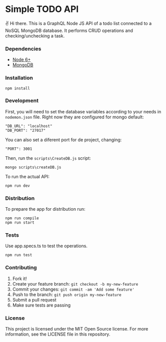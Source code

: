 # Simple TODO API

:v: Hi there. This is a GraphQL Node JS API of a todo list connected to a NoSQL MongoDB database. It performs CRUD operations and checking/unchecking a task.

### Dependencies

- [Node 6+](https://nodejs.org/en/)
- [MongoDB](https://www.mongodb.com/)

### Installation

    npm install

### Development

First, you will need to set the database variables according to your needs in `nodemon.json` file. Right now they are configured for mongo default:

    "DB_URL": "localhost"
    "DB_PORT": "27017"

You can also set a diferent port for de project, changing:

    "PORT": 3001

Then, run the `scripts\CreateDB.js` script:

    mongo scripts\createDB.js

To run the actual API:

    npm run dev

### Distribution

To prepare the app for distribution run:

    npm run compile
    npm run start

### Tests

Use app.specs.ts to test the operations.

    npm run test

### Contributing

1. Fork it!
2. Create your feature branch: `git checkout -b my-new-feature`
3. Commit your changes: `git commit -am 'Add some feature'`
4. Push to the branch: `git push origin my-new-feature`
5. Submit a pull request
6. Make sure tests are passing

### License

This project is licensed under the MIT Open Source license. For more information, see the LICENSE file in this repository.
